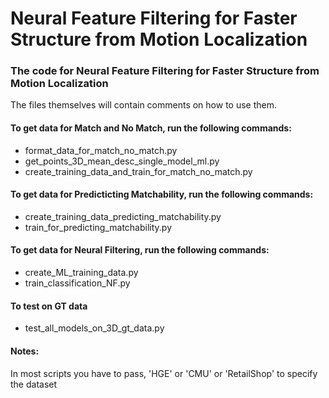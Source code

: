 # Neural Feature Filtering for Faster Structure from Motion Localization

### The code for Neural Feature Filtering for Faster Structure from Motion Localization

The files themselves will contain comments on how to use them.

#### To get data for Match and No Match, run the following commands:

- format_data_for_match_no_match.py
- get_points_3D_mean_desc_single_model_ml.py
- create_training_data_and_train_for_match_no_match.py

#### To get data for Predicticting Matchability, run the following commands:

- create_training_data_predicting_matchability.py
- train_for_predicting_matchability.py

#### To get data for Neural Filtering, run the following commands:

- create_ML_training_data.py
- train_classification_NF.py

#### To test on GT data

- test_all_models_on_3D_gt_data.py

#### Notes:

In most scripts you have to pass, 'HGE' or 'CMU' or 'RetailShop' to specify the dataset